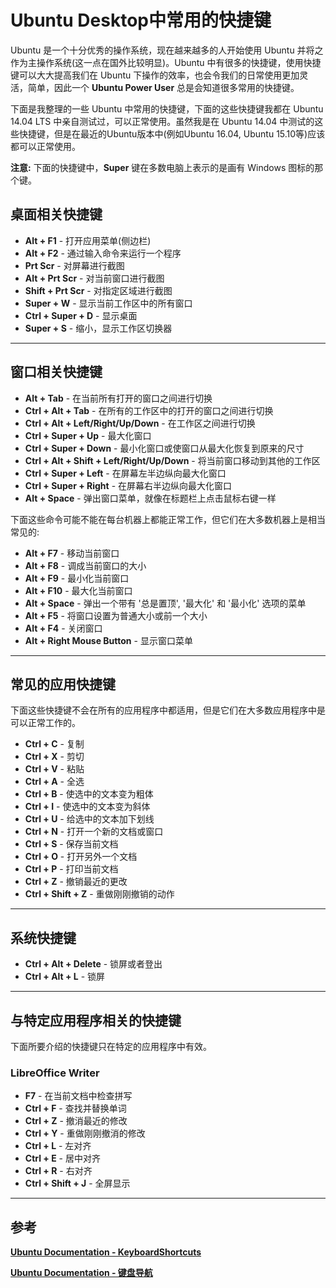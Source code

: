 # Ubuntu Desktop中常用的快捷键          
<!--
2016-09-03
-->

Ubuntu 是一个十分优秀的操作系统，现在越来越多的人开始使用 Ubuntu 并将之作为主操作系统(这一点在国外比较明显)。Ubuntu 中有很多的快捷键，使用快捷键可以大大提高我们在 Ubuntu 下操作的效率，也会令我们的日常使用更加灵活，简单，因此一个 **Ubuntu Power User** 总是会知道很多常用的快捷键。         

下面是我整理的一些 Ubuntu 中常用的快捷键，下面的这些快捷键我都在 Ubuntu 14.04 LTS 中亲自测试过，可以正常使用。虽然我是在 Ubuntu 14.04 中测试的这些快捷键，但是在最近的Ubuntu版本中(例如Ubuntu 16.04, Ubuntu 15.10等)应该都可以正常使用。             
           
**注意:** 下面的快捷键中，**Super** 键在多数电脑上表示的是画有 Windows 图标的那个键。                     

<!--Desktop shortcuts-->

## 桌面相关快捷键

- **Alt + F1** - 打开应用菜单(侧边栏)           
- **Alt + F2** - 通过输入命令来运行一个程序           
- **Prt Scr** - 对屏幕进行截图        
- **Alt + Prt Scr** - 对当前窗口进行截图       
- **Shift + Prt Scr** - 对指定区域进行截图          
- **Super + W** - 显示当前工作区中的所有窗口           
- **Ctrl + Super + D** - 显示桌面    
- **Super + S** - 缩小，显示工作区切换器         

-------------------------------------------------

<!-- Window shortcuts-->        

## 窗口相关快捷键

- **Alt + Tab** - 在当前所有打开的窗口之间进行切换             
- **Ctrl + Alt + Tab** - 在所有的工作区中的打开的窗口之间进行切换      
- **Ctrl + Alt + Left/Right/Up/Down** - 在工作区之间进行切换       
- **Ctrl + Super + Up** - 最大化窗口             
- **Ctrl + Super + Down** - 最小化窗口或使窗口从最大化恢复到原来的尺寸   
- **Ctrl + Alt + Shift + Left/Right/Up/Down** - 将当前窗口移动到其他的工作区    
- **Ctrl + Super + Left** - 在屏幕左半边纵向最大化窗口            
- **Ctrl + Super + Right** - 在屏幕右半边纵向最大化窗口       
- **Alt + Space** - 弹出窗口菜单，就像在标题栏上点击鼠标右键一样     

<!--These might not work on every machine, but are reasonably common:-->   
下面这些命令可能不能在每台机器上都能正常工作，但它们在大多数机器上是相当常见的:              

- **Alt + F7** - 移动当前窗口            
- **Alt + F8** - 调成当前窗口的大小           
- **Alt + F9** - 最小化当前窗口         
- **Alt + F10** - 最大化当前窗口      
- **Alt + Space** - 弹出一个带有 '总是置顶', '最大化' 和 '最小化' 选项的菜单  
- **Alt + F5** - 将窗口设置为普通大小或前一个大小             
- **Alt + F4** - 关闭窗口          
- **Alt + Right Mouse Button** - 显示窗口菜单       

<!--Desktop Effects enabled shortcuts-->

-------------------------------------------------

<!--Common application shortcuts -->

## 常见的应用快捷键      

<!--These shortcuts do not apply in all applications, but usually perform the functions listed below. -->
下面这些快捷键不会在所有的应用程序中都适用，但是它们在大多数应用程序中是可以正常工作的。                

- **Ctrl + C** - 复制       
- **Ctrl + X** - 剪切           
- **Ctrl + V** - 粘贴             
- **Ctrl + A** - 全选           
- **Ctrl + B** - 使选中的文本变为粗体         
- **Ctrl + I** - 使选中的文本变为斜体         
- **Ctrl + U** - 给选中的文本加下划线        
- **Ctrl + N** - 打开一个新的文档或窗口           
- **Ctrl + S** - 保存当前文档          
- **Ctrl + O** - 打开另外一个文档          
- **Ctrl + P** - 打印当前文档     
- **Ctrl + Z** - 撤销最近的更改         
- **Ctrl + Shift + Z** - 重做刚刚撤销的动作          

-------------------------------------------------

<!--System shortcuts-->         

## 系统快捷键 

<!--Some of these shortcuts will restart important parts of your system. Only use them if you have to.  -->      

- **Ctrl + Alt + Delete** - 锁屏或者登出         
- **Ctrl + Alt + L** - 锁屏         

-------------------------------------------------

## 与特定应用程序相关的快捷键       

下面所要介绍的快捷键只在特定的应用程序中有效。  

### LibreOffice Writer

- **F7** - 在当前文档中检查拼写          
- **Ctrl + F** - 查找并替换单词         
- **Ctrl + Z** - 撤消最近的修改            
- **Ctrl + Y** - 重做刚刚撤消的修改         
- **Ctrl + L** - 左对齐          
- **Ctrl + E** - 居中对齐          
- **Ctrl + R** - 右对齐         
- **Ctrl + Shift + J** - 全屏显示           

-------------------------------------------------

## 参考


**[Ubuntu Documentation - KeyboardShortcuts](https://help.ubuntu.com/community/KeyboardShortcuts)**       
        
**[Ubuntu Documentation - 键盘导航](https://help.ubuntu.com/stable/ubuntu-help/keyboard-nav.html)**
